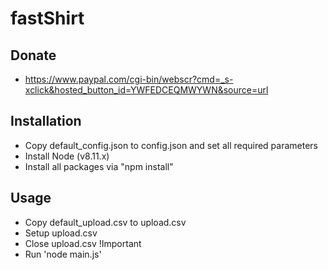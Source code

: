# fastShirt

## Donate
- https://www.paypal.com/cgi-bin/webscr?cmd=_s-xclick&hosted_button_id=YWFEDCEQMWYWN&source=url

## Installation

- Copy default_config.json to config.json and set all required parameters
- Install Node (v8.11.x)
- Install all packages via "npm install"

## Usage

- Copy default_upload.csv to upload.csv
- Setup upload.csv
- Close upload.csv !Important
- Run 'node main.js'
